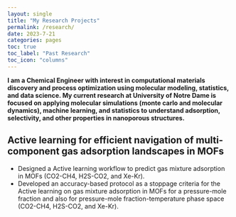 ```yaml
---
layout: single
title: "My Research Projects"
permalink: /research/
date: 2023-7-21
categories: pages
toc: true
toc_label: "Past Research"
toc_icon: "columns"
---
```


**I am a Chemical Engineer with interest in computational materials discovery and process optimization using molecular modeling, statistics, and data science. 
My current research at University of Notre Dame is focused on applying molecular simulations (monte carlo and molecular dynamics), machine learning, and statistics to understand adsorption, selectivity, and other properties in nanoporous structures.**


## Active learning for efficient navigation of multi-component gas adsorption landscapes in MOFs
* Designed a Active learning workflow to predict gas mixture adsorption in MOFs (CO2-CH4, H2S-CO2,
and Xe-Kr).
* Developed an accuracy-based protocol as a stoppage criteria for the Active learning on gas mixture
adsorption in MOFs for a pressure-mole fraction and also for pressure-mole fraction-temperature phase
space (CO2-CH4, H2S-CO2, and Xe-Kr).

